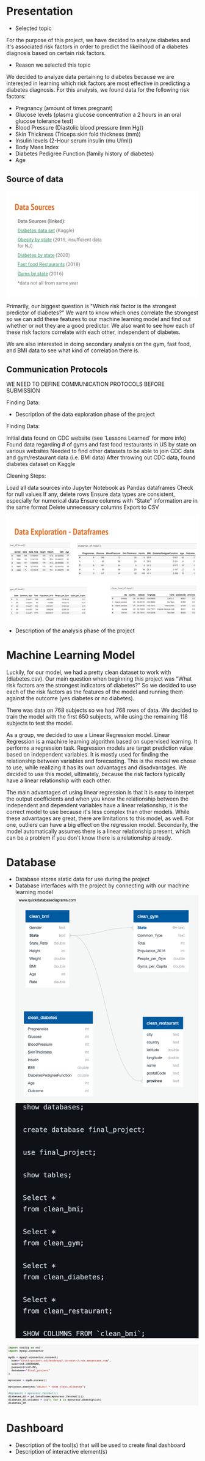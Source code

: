 # Presentation

* Selected topic

For the purpose of this project, we have decided to analyze diabetes and it's associated risk factors in order to predict the likelihood of a diabetes diagnosis based on certain risk factors.

* Reason we selected this topic

We decided to analyze data pertaining to diabetes because we are interested in learning which risk factors are most effective in predicting a diabetes diagnosis. For this analysis, we found data for the following risk factors: 

* Pregnancy (amount of times pregnant)
* Glucose levels (plasma glucose concentration a 2 hours in an oral glucose tolerance test)
* Blood Pressure (Diastolic blood pressure (mm Hg))
* Skin Thickness (Triceps skin fold thickness (mm))
* Insulin levels (2-Hour serum insulin (mu U/ml))
* Body Mass Index
* Diabetes Pedigree Function (family history of diabetes)
* Age

## Source of data 
![data_sources.png](Resources/Images/data_sources.png)

Primarily, our biggest question is "Which risk factor is the strongest predictor of diabetes?" We want to know which ones correlate the strongest so we can add these features to our machine learning model and find out whether or not they are a good predictor. We also want to see how each of these risk factors correlate with each other, independent of diabetes.

We are also interested in doing secondary analysis on the gym, fast food, and BMI data to see what kind of correlation there is. 

## Communication Protocols
WE NEED TO DEFINE COMMUNICATION PROTOCOLS BEFORE SUBMISSION

Finding Data:

* Description of the data exploration phase of the project

Finding Data:

Initial data found on CDC website (see ‘Lessons Learned’ for more info)
Found data regarding # of gyms and fast food restaurants in US by state on various websites
Needed to find other datasets to be able to join CDC data and gym/restaurant data (i.e. BMI data)
After throwing out CDC data, found diabetes dataset on Kaggle

Cleaning Steps:

Load all data sources into Jupyter Notebook as Pandas dataframes
Check for null values 
If any, delete rows
Ensure data types are consistent, especially for numerical data
Ensure columns with “State” information are in the same format
Delete unnecessary columns
Export to CSV 

![data_exploration.png](Resources/Images/data_exploration.png)

* Description of the analysis phase of the project

# Machine Learning Model

Luckily, for our model, we had a pretty clean dataset to work with (diabetes.csv). Our main question when beginning this project was "What risk factors are the strongest indicators of diabetes?" So we decided to use each of the risk factors as the features of the model and running them against the outcome (yes diabetes or no diabetes). 

There was data on 768 subjects so we had 768 rows of data. We decided to train the model with the first 650 subjects, while using the remaining 118 subjects to test the model. 

As a group, we decided to use a Linear Regression model. Linear Regression is a machine learning algorithm based on supervised learning. It performs a regression task. Regression models are target prediction value based on independent variables. It is mostly used for finding the relationship between variables and forecasting. This is the model we chose to use, while realizing it has its own advantages and disadvantages. We decided to use this model, ultimately, because the risk factors typically have a linear relationship with each other.

The main advantages of using linear regression is that it is easy to interpet the output coefficients and when you know the relationship between the independent and dependent variables have a linear relationship, it is the correct model to use because it's less complex than other models. While these advantages are great, there are limitations to this model, as well. For one, outliers can have a big effect on the regression model. Secondarily, the model automatically assumes there is a linear relationship present, which can be a problem if you don't know there is a relationship already. 


# Database
* Database stores static data for use during the project
* Database interfaces with the project by connecting with our machine learning model
![ER_diagram.png](Resources/Images/ER_diagram.png)
![sql_queries_used.png](Resources/Images/sql_queries_used.png)

![database_connection.png](Resources/Images/database_connection.png)

# Dashboard
* Description of the tool(s) that will be used to create final dashboard
* Description of interactive element(s)




